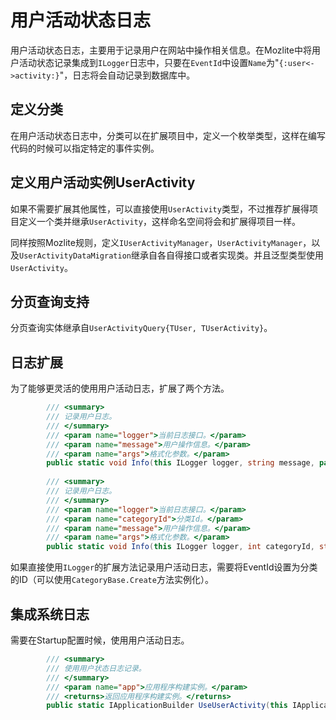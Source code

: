 ﻿# 用户活动状态日志

用户活动状态日志，主要用于记录用户在网站中操作相关信息。在Mozlite中将用户活动状态记录集成到`ILogger`日志中，只要在`EventId`中设置`Name`为"`{:user<->activity:}`"，日志将会自动记录到数据库中。

## 定义分类

在用户活动状态日志中，分类可以在扩展项目中，定义一个枚举类型，这样在编写代码的时候可以指定特定的事件实例。

## 定义用户活动实例UserActivity

如果不需要扩展其他属性，可以直接使用`UserActivity`类型，不过推荐扩展得项目定义一个类并继承`UserActivity`，这样命名空间将会和扩展得项目一样。

同样按照Mozlite规则，定义`IUserActivityManager`，`UserActivityManager`，以及`UserActivityDataMigration`继承自各自得接口或者实现类。并且泛型类型使用`UserActivity`。

## 分页查询支持

分页查询实体继承自`UserActivityQuery{TUser, TUserActivity}`。

## 日志扩展

为了能够更灵活的使用用户活动日志，扩展了两个方法。

```csharp
		/// <summary>
        /// 记录用户日志。
        /// </summary>
        /// <param name="logger">当前日志接口。</param>
        /// <param name="message">用户操作信息。</param>
        /// <param name="args">格式化参数。</param>
        public static void Info(this ILogger logger, string message, params object[] args);
		
        /// <summary>
        /// 记录用户日志。
        /// </summary>
        /// <param name="logger">当前日志接口。</param>
        /// <param name="categoryId">分类Id。</param>
        /// <param name="message">用户操作信息。</param>
        /// <param name="args">格式化参数。</param>
        public static void Info(this ILogger logger, int categoryId, string message, params object[] args);
```

如果直接使用`ILogger`的扩展方法记录用户活动日志，需要将EventId设置为分类的ID（可以使用`CategoryBase.Create`方法实例化）。

## 集成系统日志

需要在Startup配置时候，使用用户活动日志。

```csharp
		/// <summary>
        /// 使用用户状态日志记录。
        /// </summary>
        /// <param name="app">应用程序构建实例。</param>
        /// <returns>返回应用程序构建实例。</returns>
        public static IApplicationBuilder UseUserActivity(this IApplicationBuilder app)
```
